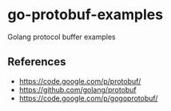 go-protobuf-examples
====================

Golang protocol buffer examples

## References

* https://code.google.com/p/protobuf/
* https://github.com/golang/protobuf
* https://code.google.com/p/gogoprotobuf/

